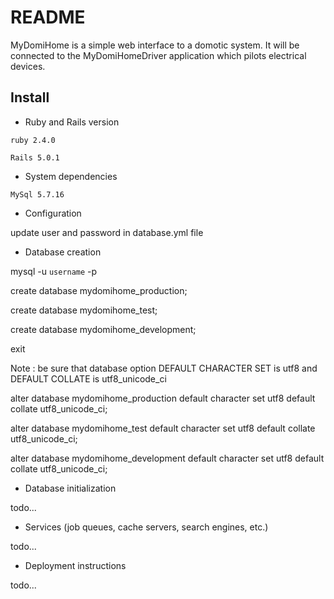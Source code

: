 # README
MyDomiHome is a simple web interface to a domotic system.
It will be connected to the MyDomiHomeDriver application which pilots electrical devices.

## Install
* Ruby and Rails version 

`ruby 2.4.0`

`Rails 5.0.1`

* System dependencies

`MySql 5.7.16`

* Configuration

update user and password in database.yml file

* Database creation

mysql -u `username` -p

create database mydomihome_production;

create database mydomihome_test;

create database mydomihome_development;

exit

Note : be sure that database option DEFAULT CHARACTER SET is utf8 and DEFAULT COLLATE is utf8_unicode_ci

alter database mydomihome_production default character set utf8 default collate utf8_unicode_ci;

alter database mydomihome_test default character set utf8 default collate utf8_unicode_ci;

alter database mydomihome_development default character set utf8 default collate utf8_unicode_ci;

* Database initialization

todo...

* Services (job queues, cache servers, search engines, etc.)

todo...

* Deployment instructions

todo...



